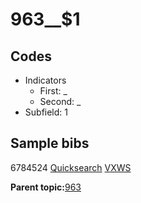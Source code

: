 # 963\_\_$1

## Codes

-   Indicators
    -   First: \_
    -   Second: \_
-   Subfield: 1

## Sample bibs

6784524 [Quicksearch](https://search.library.yale.edu/catalog/6784524) [VXWS](http://prodorbis.library.yale.edu:7014/vxws/GetHoldingsService?bibId=6784524)

**Parent topic:**[963](../../tags/963/963.md)

